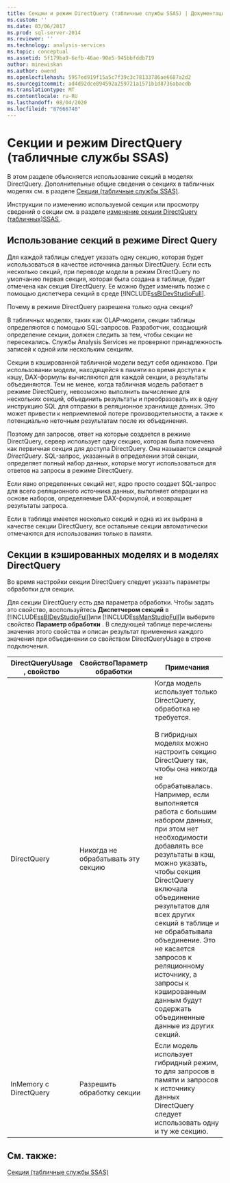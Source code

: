 ```yaml
---
title: Секции и режим DirectQuery (табличные службы SSAS) | Документация Майкрософт
ms.custom: ''
ms.date: 03/06/2017
ms.prod: sql-server-2014
ms.reviewer: ''
ms.technology: analysis-services
ms.topic: conceptual
ms.assetid: 5f179ba9-6efb-46ae-90e5-945bbfddb719
author: minewiskan
ms.author: owend
ms.openlocfilehash: 5957ed919f15a5c7f39c3c78133786ae6687a2d2
ms.sourcegitcommit: ad4d92dce894592a259721a1571b1d8736abacdb
ms.translationtype: MT
ms.contentlocale: ru-RU
ms.lasthandoff: 08/04/2020
ms.locfileid: "87666740"
---
```

# <a name="partitions-and-directquery-mode-ssas-tabular"></a>Секции и режим DirectQuery (табличные службы SSAS)
  В этом разделе объясняется использование секций в моделях DirectQuery. Дополнительные общие сведения о секциях в табличных моделях см. в разделе [Секции (табличные службы SSAS)](partitions-ssas-tabular.md).  
  
 Инструкции по изменению используемой секции или просмотру сведений о секции см. в разделе [изменение секции DirectQuery &#40;табличных&#41;SSAS ](../change-the-directquery-partition-ssas-tabular.md).  
  
## <a name="using-partitions-in-directquery-mode"></a>Использование секций в режиме Direct Query  
 Для каждой таблицы следует указать одну секцию, которая будет использоваться в качестве источника данных DirectQuery.  Если есть несколько секций, при переводе модели в режим DirectQuery по умолчанию первая секция, которая была создана в таблице, будет отмечена как секция DirectQuery. Ее можно будет изменить позже с помощью диспетчера секций в среде [!INCLUDE[ssBIDevStudioFull](../../includes/ssbidevstudiofull-md.md)].  
  
 Почему в режиме DirectQuery разрешена только одна секция?  
  
 В табличных моделях, таких как OLAP-модели, секции таблицы определяются с помощью SQL-запросов. Разработчик, создающий определение секции, должен следить за тем, чтобы секции не пересекались. Службы Analysis Services не проверяют принадлежность записей к одной или нескольким секциям.  
  
 Секции в кэшированной табличной модели ведут себя одинаково. При использовании модели, находящейся в памяти во время доступа к кэшу, DAX-формулы вычисляются для каждой секции, а результаты объединяются. Тем не менее, когда табличная модель работает в режиме DirectQuery, невозможно выполнить вычисление для нескольких секций, объединить результаты и преобразовать их в одну инструкцию SQL для отправки в реляционное хранилище данных. Это может привести к неприемлемой потере производительности, а также к потенциально неточным результатам после их объединения.  
  
 Поэтому для запросов, ответ на которые создается в режиме DirectQuery, сервер использует одну секцию, которая была помечена как первичная секция для доступа DirectQuery. Она называется *секцией DirectQuery*.  SQL-запрос, указанный в определении этой секции, определяет полный набор данных, которые могут использоваться для ответов на запросы в режиме DirectQuery.  
  
 Если явно определенных секций нет, ядро просто создает SQL-запрос для всего реляционного источника данных, выполняет операции на основе наборов, определяемые DAX-формулой, и возвращает результаты запроса.  
  
 Если в таблице имеется несколько секций и одна из их выбрана в качестве секции DirectQuery, все остальные секции автоматически отмечаются для использования только в памяти.  
  
## <a name="partitions-in-cached-models-and-in-directquery-models"></a>Секции в кэшированных моделях и в моделях DirectQuery  
 Во время настройки секции DirectQuery следует указать параметры обработки для секции.  
  
 Для секции DirectQuery есть два параметра обработки. Чтобы задать это свойство, воспользуйтесь **Диспетчером секций** в [!INCLUDE[ssBIDevStudioFull](../../includes/ssbidevstudiofull-md.md)]или [!INCLUDE[ssManStudioFull](../../includes/ssmanstudiofull-md.md)]и выберите свойство **Параметр обработки** . В следующей таблице перечислены значения этого свойства и описан результат применения каждого значения при объединении со свойством DirectQueryUsage в строке подключения.  
  
|**DirectQueryUsage** , свойство|Свойство**Параметр обработки**|Примечания|  
|-----------------------------------|------------------------------------|-----------|  
|DirectQuery|Никогда не обрабатывать эту секцию|Когда модель использует только DirectQuery, обработка не требуется.<br /><br /> В гибридных моделях можно настроить секцию DirectQuery так, чтобы она никогда не обрабатывалась. Например, если выполняется работа с большим набором данных, при этом нет необходимости добавлять все результаты в кэш, можно указать, чтобы секция DirectQuery включала объединение результатов для всех других секций в таблице и не обрабатывала объединение. Это не касается запросов к реляционному источнику, а запросы к кэшированным данным будут содержать объединенные данные из других секций.|  
|InMemory с DirectQuery|Разрешить обработку секции|Если модель использует гибридный режим, то для запросов в памяти и запросов к источнику данных DirectQuery следует использовать одну и ту же секцию.|  
  
## <a name="see-also"></a>См. также:  
 [Секции (табличные службы SSAS)](partitions-ssas-tabular.md)  
  
  
